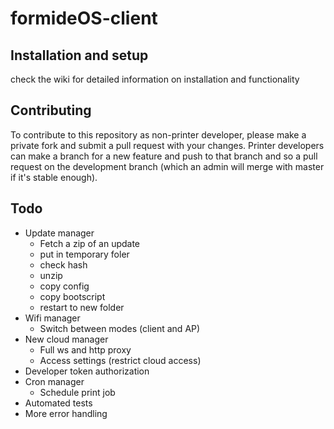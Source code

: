 formideOS-client
=================

## Installation and setup
check the wiki for detailed information on installation and functionality

## Contributing
To contribute to this repository as non-printer developer, please make a private fork and submit a pull request with your changes. Printer developers can make a branch for a new feature and push to that branch and so a pull request on the development branch (which an admin will merge with master if it's stable enough).

## Todo
* Update manager
	* Fetch a zip of an update
	* put in temporary foler
	* check hash
	* unzip
	* copy config
	* copy bootscript
	* restart to new folder
* Wifi manager
	* Switch between modes (client and AP)
* New cloud manager
	* Full ws and http proxy
	* Access settings (restrict cloud access)
* Developer token authorization
* Cron manager
	* Schedule print job
* Automated tests
* More error handling
